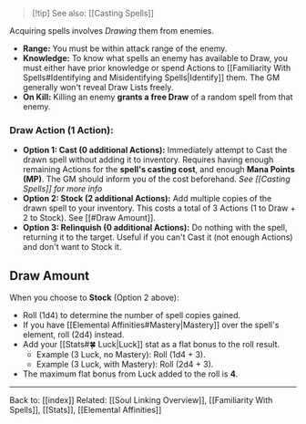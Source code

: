 >[!tip] See also: [[Casting Spells]]

Acquiring spells involves *Drawing* them from enemies.

* **Range:** You must be within attack range of the enemy.
* **Knowledge:** To know what spells an enemy has available to Draw, you must either have prior knowledge or spend Actions to [[Familiarity With Spells#Identifying and Misidentifying Spells|Identify]] them. The GM generally won't reveal Draw Lists freely.
* **On Kill:** Killing an enemy **grants a free Draw** of a random spell from that enemy.
### Draw Action (1 Action):

  * **Option 1: Cast (0 additional Actions):** Immediately attempt to Cast the drawn spell without adding it to inventory. Requires having enough remaining Actions for the **spell's casting cost**, and enough **Mana Points (MP)**. The GM should inform you of the cost beforehand. *See [[Casting Spells]] for more info*
  * **Option 2: Stock (2 additional Actions):** Add multiple copies of the drawn spell to your inventory. This costs a total of 3 Actions (1 to Draw + 2 to Stock). See [[#Draw Amount]].
  * **Option 3: Relinquish (0 additional Actions):** Do nothing with the spell, returning it to the target. Useful if you can't Cast it (not enough Actions) and don't want to Stock it.

## Draw Amount

When you choose to **Stock** (Option 2 above):

* Roll \(1d4\) to determine the number of spell copies gained.
* If you have [[Elemental Affinities#Mastery|Mastery]] over the spell's element, roll \(2d4\) instead.
* Add your [[Stats#🍀 Luck|Luck]] stat as a flat bonus to the roll result.
  * Example (3 Luck, no Mastery): Roll \(1d4 + 3\).
  * Example (3 Luck, with Mastery): Roll \(2d4 + 3\).
* The maximum flat bonus from Luck added to the roll is **4**.

---
Back to: [[index]]
Related: [[Soul Linking Overview]], [[Familiarity With Spells]], [[Stats]], [[Elemental Affinities]]
